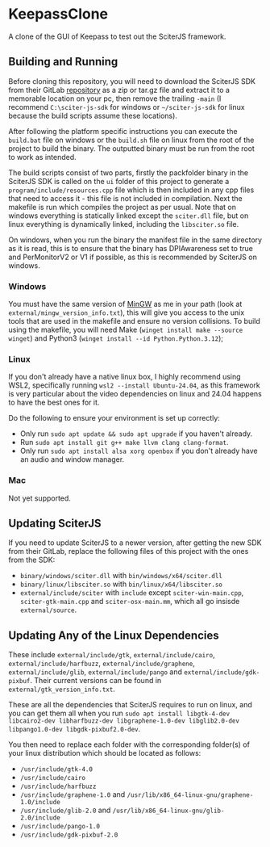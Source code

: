 # KeepassClone
A clone of the GUI of Keepass to test out the SciterJS framework.

## Building and Running
Before cloning this repository, you will need to download the SciterJS SDK from their GitLab
[repository](https://gitlab.com/sciter-engine/sciter-js-sdk) as a zip or tar.gz file and extract it
to a memorable location on your pc, then remove the trailing `-main` (I recommend `C:\sciter-js-sdk`
for windows or `~/sciter-js-sdk` for linux because the build scripts assume these locations).

After following the platform specific instructions you can execute the `build.bat` file on windows
or the `build.sh` file on linux from the root of the project to build the binary. The outputted
binary must be run from the root to work as intended.

The build scripts consist of two parts, firstly the packfolder binary in the SciterJS SDK is called
on the `ui` folder of this project to generate a `program/include/resources.cpp` file which is then
included in any cpp files that need to access it - this file is not included in compilation. Next
the makefile is run which compiles the project as per usual. Note that on windows everything is
statically linked except the `sciter.dll` file, but on linux everything is dynamically linked,
including the `libsciter.so` file.

On windows, when you run the binary the manifest file in the same directory as it is read, this is
to ensure that the binary has DPIAwareness set to true and PerMonitorV2 or V1 if possible, as this
is recommended by SciterJS on windows.

### Windows
You must have the same version of [MinGW](https://winlibs.com/) as me in your path (look at
`external/mingw_version_info.txt`), this will give you access to the unix tools that are used in the
makefile and ensure no version collisions. To build using the makefile, you will need Make (`winget
install make --source winget`) and Python3 (`winget install --id Python.Python.3.12`);

### Linux
If you don't already have a native linux box, I highly recommend using WSL2, specifically running
`wsl2 --install Ubuntu-24.04`, as this framework is very particular about the video dependencies on
linux and 24.04 happens to have the best ones for it.

Do the following to ensure your environment is set up correctly:
- Only run `sudo apt update && sudo apt upgrade` if you haven't already.
- Run `sudo apt install git g++ make llvm clang clang-format`.
- Only run `sudo apt install alsa xorg openbox` if you don't already have an audio and window
  manager.

### Mac
Not yet supported.

## Updating SciterJS
If you need to update SciterJS to a newer version, after getting the new SDK from their GitLab,
replace the following files of this project with the ones from the SDK:
- `binary/windows/sciter.dll` with `bin/windows/x64/sciter.dll`
- `binary/linux/libsciter.so` with `bin/linux/x64/libsciter.so`
- `external/include/sciter` with `include` except `sciter-win-main.cpp`, `sciter-gtk-main.cpp` and
  `sciter-osx-main.mm`, which all go insisde `external/source`.

## Updating Any of the Linux Dependencies
These include `external/include/gtk`, `external/include/cairo`, `external/include/harfbuzz`,
`external/include/graphene`, `external/include/glib`, `external/include/pango` and
`external/include/gdk-pixbuf`. Their current versions can be found in
`external/gtk_version_info.txt`.

These are all the dependencies that SciterJS requires to run on linux, and you can get them all when
you run `sudo apt install libgtk-4-dev libcairo2-dev libharfbuzz-dev libgraphene-1.0-dev
libglib2.0-dev libpango1.0-dev libgdk-pixbuf2.0-dev`.

You then need to replace each folder with the corresponding folder(s) of your linux distribution
which should be located as follows:
- `/usr/include/gtk-4.0`
- `/usr/include/cairo`
- `/usr/include/harfbuzz`
- `/usr/include/graphene-1.0` and `/usr/lib/x86_64-linux-gnu/graphene-1.0/include`
- `/usr/include/glib-2.0` and `/usr/lib/x86_64-linux-gnu/glib-2.0/include`
- `/usr/include/pango-1.0`
- `/usr/include/gdk-pixbuf-2.0`
